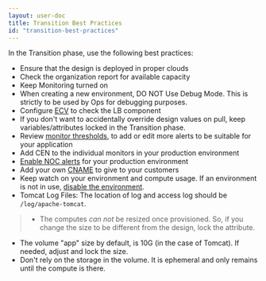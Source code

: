 ```yaml
---
layout: user-doc
title: Transition Best Practices
id: "transition-best-practices"
---
```


In the Transition phase, use the following best practices:

* Ensure that the design is deployed in proper clouds
* Check the organization report for available capacity
* Keep Monitoring turned on
* When creating a new environment, DO NOT Use Debug Mode. This is strictly to be used by Ops for debugging purposes.
* Configure <a href="/user/howto/configure-ecv-check-url-on-oneops.html">ECV</a> to check the LB component
* If you don't want to accidentally override design values on pull, keep variables/attributes locked in the Transition phase.
* Review <a href="/user/howto/set-monitor-thresholds.html">monitor thresholds</a>, to add or edit more alerts to be suitable for your application
* Add CEN to the individual monitors in your production environment
* <a href="/user/howto/ensure-alerts-for-production-environment-are-sent-to-noc.html">Enable NOC alerts</a> for your production environment
* Add your own <a href="/user/howto/add-cname.html">CNAME</a> to give to your customers
* Keep watch on your environment and compute usage. If an environment is not in use, <a href="/user/howto/delete-environment.html">disable the environment</a>.
* Tomcat Log Files: The location of log and access log should be `/log/apache-tomcat`.

>* The computes *can not* be resized once provisioned. So, if you change the size to be different from the design, lock the attribute.
* The volume "app" size by default, is 10G (in the case of Tomcat). If needed, adjust and lock the size.
* Don't rely on the storage in the volume. It is ephemeral and only remains until the compute is there. 
